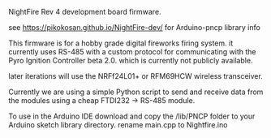 NightFire Rev 4 development board firmware.

see https://pikokosan.github.io/NightFire-dev/ for Arduino-pncp library info

This firmware is for a hobby grade digital fireworks firing system. it currently uses RS-485 with a custom protocol for communicating with the Pyro Ignition Controller beta 2.0. which is currently not publicly available.

later iterations will use the NRFf24L01+ or RFM69HCW wireless transceiver.

Currently we are using a simple Python script to send and receive data from the modules using a cheap FTDI232 -> RS-485 module.

To use in the Arduino IDE download and copy the /lib/PNCP folder to your Arduino sketch library directory. rename main.cpp to Nightfire.ino
